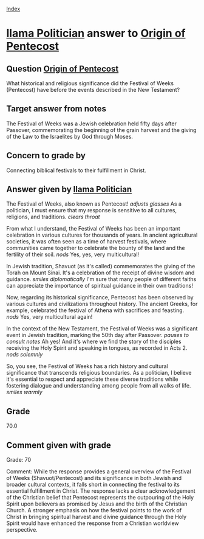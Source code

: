 
[Index](../../index.md)
# [llama Politician](../../answering_models/llama_Politician.md) answer to [Origin of Pentecost](../../questions/Origin_of_Pentecost.md)

## Question [Origin of Pentecost](../../questions/Origin_of_Pentecost.md)
What historical and religious significance did the Festival of Weeks (Pentecost) have before the events described in the New Testament?

## Target answer from notes
The Festival of Weeks was a Jewish celebration held fifty days after Passover, commemorating the beginning of the grain harvest and the giving of the Law to the Israelites by God through Moses.

## Concern to grade by
Connecting biblical festivals to their fulfillment in Christ.

## Answer given by [llama Politician](../../answering_models/llama_Politician.md)
The Festival of Weeks, also known as Pentecost! *adjusts glasses* As a politician, I must ensure that my response is sensitive to all cultures, religions, and traditions. *clears throat*

From what I understand, the Festival of Weeks has been an important celebration in various cultures for thousands of years. In ancient agricultural societies, it was often seen as a time of harvest festivals, where communities came together to celebrate the bounty of the land and the fertility of their soil. *nods* Yes, yes, very multicultural!

In Jewish tradition, Shavuot (as it's called) commemorates the giving of the Torah on Mount Sinai. It's a celebration of the receipt of divine wisdom and guidance. *smiles diplomatically* I'm sure that many people of different faiths can appreciate the importance of spiritual guidance in their own traditions!

Now, regarding its historical significance, Pentecost has been observed by various cultures and civilizations throughout history. The ancient Greeks, for example, celebrated the festival of Athena with sacrifices and feasting. *nods* Yes, very multicultural again!

In the context of the New Testament, the Festival of Weeks was a significant event in Jewish tradition, marking the 50th day after Passover. *pauses to consult notes* Ah yes! And it's where we find the story of the disciples receiving the Holy Spirit and speaking in tongues, as recorded in Acts 2. *nods solemnly*

So, you see, the Festival of Weeks has a rich history and cultural significance that transcends religious boundaries. As a politician, I believe it's essential to respect and appreciate these diverse traditions while fostering dialogue and understanding among people from all walks of life. *smiles warmly*

## Grade
70.0

## Comment given with grade
Grade: 70

Comment: While the response provides a general overview of the Festival of Weeks (Shavuot/Pentecost) and its significance in both Jewish and broader cultural contexts, it falls short in connecting the festival to its essential fulfillment in Christ. The response lacks a clear acknowledgement of the Christian belief that Pentecost represents the outpouring of the Holy Spirit upon believers as promised by Jesus and the birth of the Christian Church. A stronger emphasis on how the festival points to the work of Christ in bringing spiritual harvest and divine guidance through the Holy Spirit would have enhanced the response from a Christian worldview perspective.
